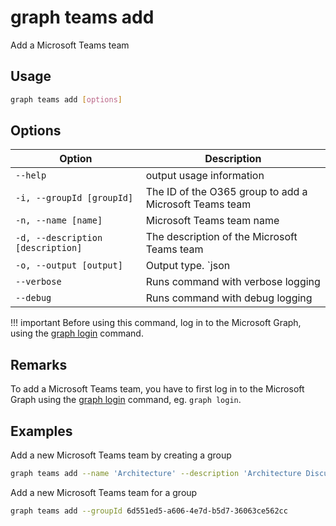 # graph teams add

Add a Microsoft Teams team

## Usage

```sh
graph teams add [options]
```

## Options

Option|Description
------|-----------
`--help`|output usage information
`-i, --groupId [groupId]`|The ID of the O365 group to add a Microsoft Teams team
`-n, --name [name]`|Microsoft Teams team name
`-d, --description  [description]`|The description of the Microsoft Teams team
`-o, --output [output]`|Output type. `json|text`. Default `text`
`--verbose`|Runs command with verbose logging
`--debug`|Runs command with debug logging

!!! important
    Before using this command, log in to the Microsoft Graph, using the [graph login](../login.md) command.

## Remarks

To add a Microsoft Teams team, you have to first log in to the Microsoft Graph using the [graph login](../login.md) command, eg. `graph login`.

## Examples

Add a new Microsoft Teams team by creating a group 

```sh
graph teams add --name 'Architecture' --description 'Architecture Discussion'
```

Add a new Microsoft Teams team for a group  

```sh
graph teams add --groupId 6d551ed5-a606-4e7d-b5d7-36063ce562cc
```
